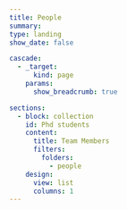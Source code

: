 ```yaml
---
title: People
summary:
type: landing
show_date: false

cascade:
  - _target:
      kind: page
    params:
      show_breadcrumb: true

sections:
  - block: collection
    id: Phd students
    content:
      title: Team Members
      filters:
        folders:
          - people
    design:
      view: list
      columns: 1
---
```

